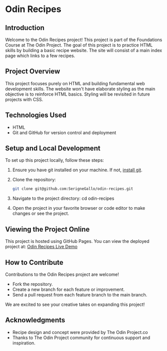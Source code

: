 # Odin Recipes

## Introduction
Welcome to the Odin Recipes project! This project is part of the Foundations Course at The Odin Project. The goal of this project is to practice HTML skills by building a basic recipe website. The site will consist of a main index page which links to a few recipes.

## Project Overview
This project focuses purely on HTML and building fundamental web development skills. The website won't have elaborate styling as the main objective is to reinforce HTML basics. Styling will be revisited in future projects with CSS.

## Technologies Used
- HTML
- Git and GitHub for version control and deployment

## Setup and Local Development
To set up this project locally, follow these steps:

1. Ensure you have git installed on your machine. If not, [install git](https://git-scm.com/book/en/v2/Getting-Started-Installing-Git).
2. Clone the repository:
   ```bash
   git clone git@github.com:SerigneGallo/odin-recipes.git

3. Navigate to the project directory:
  cd odin-recipes

4. Open the project in your favorite browser or code editor to make changes or see the project.

## Viewing the Project Online
This project is hosted using GitHub Pages. You can view the deployed project at:
[Odin Recipes Live Demo](http://127.0.0.1:5500/odin-recipes/odin-recipes.html)

## How to Contribute
Contributions to the Odin Recipes project are welcome!

- Fork the repository.
- Create a new branch for each feature or improvement.
- Send a pull request from each feature branch to the main branch.

We are excited to see your creative takes on expanding this project!

## Acknowledgments
- Recipe design and concept were provided by The Odin Project.co
- Thanks to The Odin Project community for continuous support and inspiration.
